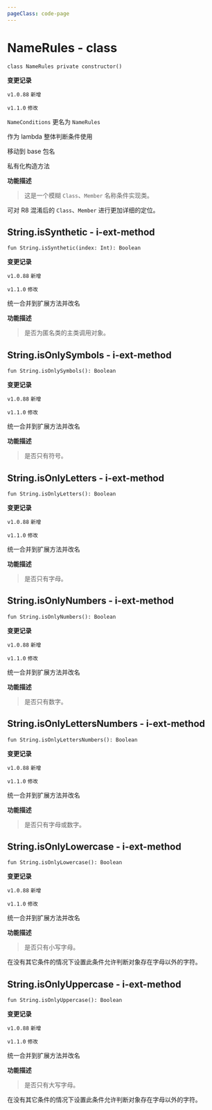 ```yaml
---
pageClass: code-page
---
```


# NameRules <span class="symbol">- class</span>

```kotlin:no-line-numbers
class NameRules private constructor()
```

**变更记录**

`v1.0.88` `新增`

`v1.1.0` `修改`

`NameConditions` 更名为 `NameRules`

作为 lambda 整体判断条件使用

移动到 base 包名

私有化构造方法

**功能描述**

> 这是一个模糊 `Class`、`Member` 名称条件实现类。

可对 R8 混淆后的 `Class`、`Member` 进行更加详细的定位。

## String.isSynthetic <span class="symbol">- i-ext-method</span>

```kotlin:no-line-numbers
fun String.isSynthetic(index: Int): Boolean
```

**变更记录**

`v1.0.88` `新增`

`v1.1.0` `修改`

统一合并到扩展方法并改名

**功能描述**

> 是否为匿名类的主类调用对象。

## String.isOnlySymbols <span class="symbol">- i-ext-method</span>

```kotlin:no-line-numbers
fun String.isOnlySymbols(): Boolean
```

**变更记录**

`v1.0.88` `新增`

`v1.1.0` `修改`

统一合并到扩展方法并改名

**功能描述**

> 是否只有符号。

## String.isOnlyLetters <span class="symbol">- i-ext-method</span>

```kotlin:no-line-numbers
fun String.isOnlyLetters(): Boolean
```

**变更记录**

`v1.0.88` `新增`

`v1.1.0` `修改`

统一合并到扩展方法并改名

**功能描述**

> 是否只有字母。

## String.isOnlyNumbers <span class="symbol">- i-ext-method</span>

```kotlin:no-line-numbers
fun String.isOnlyNumbers(): Boolean
```

**变更记录**

`v1.0.88` `新增`

`v1.1.0` `修改`

统一合并到扩展方法并改名

**功能描述**

> 是否只有数字。

## String.isOnlyLettersNumbers <span class="symbol">- i-ext-method</span>

```kotlin:no-line-numbers
fun String.isOnlyLettersNumbers(): Boolean
```

**变更记录**

`v1.0.88` `新增`

`v1.1.0` `修改`

统一合并到扩展方法并改名

**功能描述**

> 是否只有字母或数字。

## String.isOnlyLowercase <span class="symbol">- i-ext-method</span>

```kotlin:no-line-numbers
fun String.isOnlyLowercase(): Boolean
```

**变更记录**

`v1.0.88` `新增`

`v1.1.0` `修改`

统一合并到扩展方法并改名

**功能描述**

> 是否只有小写字母。

在没有其它条件的情况下设置此条件允许判断对象存在字母以外的字符。

## String.isOnlyUppercase <span class="symbol">- i-ext-method</span>

```kotlin:no-line-numbers
fun String.isOnlyUppercase(): Boolean
```

**变更记录**

`v1.0.88` `新增`

`v1.1.0` `修改`

统一合并到扩展方法并改名

**功能描述**

> 是否只有大写字母。

在没有其它条件的情况下设置此条件允许判断对象存在字母以外的字符。